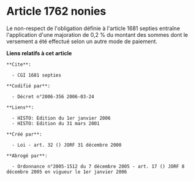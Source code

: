 # Article 1762 nonies

Le non-respect de l'obligation définie à l'article 1681 septies entraîne l'application d'une majoration de 0,2 % du montant
des sommes dont le versement a été effectué selon un autre mode de paiement.

**Liens relatifs à cet article**

	**Cite**:

	  - CGI 1681 septies

	**Codifié par**:

	  - Décret n°2006-356 2006-03-24

	**Liens**:

	  - HISTO: Edition du 1er janvier 2006
	  - HISTO: Edition du 31 mars 2001

	**Créé par**:

	  - Loi - art. 32 () JORF 31 décembre 2000

	**Abrogé par**:

	  - Ordonnance n°2005-1512 du 7 décembre 2005 - art. 17 () JORF 8 décembre 2005 en vigueur le 1er janvier 2006
